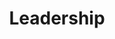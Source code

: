---
templateKey: 'leadership'
path: /leadership
image: ../img/home.png
title: Leadership
subheading: Meet our 2023-2024 Executive Board and Committee Chairs

positions:
  exec:
    - image: /img/brothers/sigma/210.jpg
      text: > # we use text/major instead of name/position just cuz lazy and re-use code lol
        Annie Cen
      major: > 
        Co-Regent
    - image: /img/brothers/sigma/216.jpg
      text: >
        Kelly Tran
      major: > 
        Co-Regent
    - image: /img/brothers/sigma/222.jpg
      text: >
        Tracy Nguyen
      major: > 
        Corresponding Secretary
    - image: /img/brothers/rho/196.jpg
      text: >
        Angela Liu
      major: > 
        Marshal
    - image: /img/brothers/sigma/209.jpg
      text: >
        Alan Vuong
      major: > 
        Treasurer
    - image: /img/brothers/rho/199.jpg
      text: >
        Christina Pham
      major: > 
        Scribe
    - image: /img/brothers/rho/203.jpg
      text: >
        Krish Shah
      major: > 
        Inner Guard
    - image: /img/brothers/rho/200.jpg
      text: >
        Darren Huai
      major: > 
        Outer Guard
  chairs:
    - image: /img/brothers/sigma/210.jpg
      text: >
        Annie Cen
      major: > 
        Co-External Affairs Chair
    - image: /img/brothers/sigma/216.jpg
      text: >
        Kelly Tran
      major: > 
        Co-External Affairs Chair
    - image: /img/brothers/tau/225.jpeg
      text: >
        Danny Dang
      major: > 
        Co-Rush Chair
    - image: /img/brothers/tau/233.jpeg
      text: >
        Tom Oh
      major: > 
        Co-Rush Chair
    - image: /img/brothers/sigma/209.jpg
      text: >
        Alan Vuong
      major: > 
        Co-Webmaster
    - image: /img/brothers/sigma/217.jpg
      text: >
        Kelly Yu
      major: > 
        Co-Webmaster
    # - image: /img/brothers/pi/194.jpeg    // TODO: Don't have one yet
    #   text: >
    #     Wyatt Babcock
    #   major: > 
    #     Projects Chair
    - image: /img/brothers/tau/230.jpeg
      text: >
        Lana Dang
      major: > 
        Service Chair
    - image: /img/brothers/tau/226.jpeg
      text: >
        Emma Buxton
      major: > 
        Fundraising Chair
    - image: /img/brothers/rho/198.jpg
      text: >
        Annie Wang
      major: > 
        Professional Fraternity Council Chair
    - image: /img/brothers/sigma/212.jpg
      text: >
        Cheryl Lim
      major: > 
        Co-Brotherhood Chair
    - image: /img/brothers/sigma/220.jpg
      text: >
        Ryan Ung
      major: > 
        Co-Brotherhood Chair
    - image: /img/brothers/sigma/214.jpg
      text: >
        Jack Lin
      major: > 
        Co-Professional Development Chair
    - image: /img/brothers/sigma/215.jpg
      text: >
        Jason Co
      major: > 
        Co-Professional Development Chair
    - image: /img/brothers/rho/208.jpg
      text: >
        Victoria Ignacio
      major: > 
        Historian

---